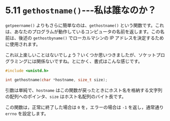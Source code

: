 # 5.11 `gethostname()`---私は誰なのか？

`getpeername()` よりもさらに簡単なのは、`gethostname()` という関数です。これは、あなたのプログラムが動作しているコンピュータの名前を返します。この名前は、後述の `gethostbyname()` でローカルマシンの IP アドレスを決定するために使用されます。

これ以上楽しいことはないでしょう？いくつか思いつきましたが、ソケットプログラミングには関係ないですね。とにかく、書式はこんな感じです。

```c
#include <unistd.h>

int gethostname(char *hostname, size_t size);
```

引数は単純で、`hostname` はこの関数が戻ったときにホスト名を格納する文字列の配列へのポインタ、`size` はホスト名配列のバイト長です。

この関数は，正常に終了した場合は `0` を，エラーの場合は `-1` を返し，通常通り `errno` を設定します。
